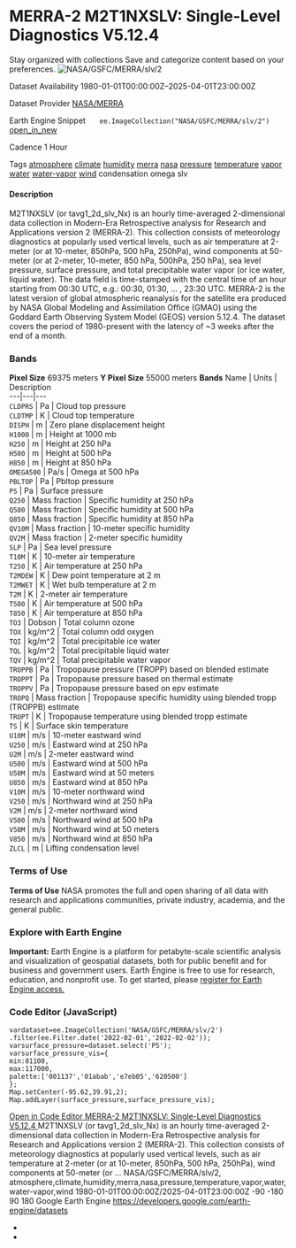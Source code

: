  
#  MERRA-2 M2T1NXSLV: Single-Level Diagnostics V5.12.4 
Stay organized with collections  Save and categorize content based on your preferences. 
![NASA/GSFC/MERRA/slv/2](https://developers.google.com/earth-engine/datasets/images/NASA/NASA_GSFC_MERRA_slv_2_sample.png) 

Dataset Availability
    1980-01-01T00:00:00Z–2025-04-01T23:00:00Z 

Dataset Provider
     [ NASA/MERRA ](https://gmao.gsfc.nasa.gov/reanalysis/MERRA-2/) 

Earth Engine Snippet
     `    ee.ImageCollection("NASA/GSFC/MERRA/slv/2")   ` [ open_in_new ](https://code.earthengine.google.com/?scriptPath=Examples:Datasets/NASA/NASA_GSFC_MERRA_slv_2) 

Cadence
    1 Hour 

Tags
     [atmosphere](https://developers.google.com/earth-engine/datasets/tags/atmosphere) [climate](https://developers.google.com/earth-engine/datasets/tags/climate) [humidity](https://developers.google.com/earth-engine/datasets/tags/humidity) [merra](https://developers.google.com/earth-engine/datasets/tags/merra) [nasa](https://developers.google.com/earth-engine/datasets/tags/nasa) [pressure](https://developers.google.com/earth-engine/datasets/tags/pressure) [temperature](https://developers.google.com/earth-engine/datasets/tags/temperature) [vapor](https://developers.google.com/earth-engine/datasets/tags/vapor) [water](https://developers.google.com/earth-engine/datasets/tags/water) [water-vapor](https://developers.google.com/earth-engine/datasets/tags/water-vapor) [wind](https://developers.google.com/earth-engine/datasets/tags/wind)
condensation
omega
slv
#### Description
M2T1NXSLV (or tavg1_2d_slv_Nx) is an hourly time-averaged 2-dimensional data collection in Modern-Era Retrospective analysis for Research and Applications version 2 (MERRA-2). This collection consists of meteorology diagnostics at popularly used vertical levels, such as air temperature at 2-meter (or at 10-meter, 850hPa, 500 hPa, 250hPa), wind components at 50-meter (or at 2-meter, 10-meter, 850 hPa, 500hPa, 250 hPa), sea level pressure, surface pressure, and total precipitable water vapor (or ice water, liquid water). The data field is time-stamped with the central time of an hour starting from 00:30 UTC, e.g.: 00:30, 01:30, ... , 23:30 UTC.
MERRA-2 is the latest version of global atmospheric reanalysis for the satellite era produced by NASA Global Modeling and Assimilation Office (GMAO) using the Goddard Earth Observing System Model (GEOS) version 5.12.4. The dataset covers the period of 1980-present with the latency of ~3 weeks after the end of a month.
### Bands
**Pixel Size** 69375 meters 
**Y Pixel Size** 55000 meters 
**Bands**
Name | Units | Description  
---|---|---  
`CLDPRS` | Pa | Cloud top pressure  
`CLDTMP` | K | Cloud top temperature  
`DISPH` | m | Zero plane displacement height  
`H1000` | m | Height at 1000 mb  
`H250` | m | Height at 250 hPa  
`H500` | m | Height at 500 hPa  
`H850` | m | Height at 850 hPa  
`OMEGA500` | Pa/s | Omega at 500 hPa  
`PBLTOP` | Pa | Pbltop pressure  
`PS` | Pa | Surface pressure  
`Q250` | Mass fraction | Specific humidity at 250 hPa  
`Q500` | Mass fraction | Specific humidity at 500 hPa  
`Q850` | Mass fraction | Specific humidity at 850 hPa  
`QV10M` | Mass fraction | 10-meter specific humidity  
`QV2M` | Mass fraction | 2-meter specific humidity  
`SLP` | Pa | Sea level pressure  
`T10M` | K | 10-meter air temperature  
`T250` | K | Air temperature at 250 hPa  
`T2MDEW` | K | Dew point temperature at 2 m  
`T2MWET` | K | Wet bulb temperature at 2 m  
`T2M` | K | 2-meter air temperature  
`T500` | K | Air temperature at 500 hPa  
`T850` | K | Air temperature at 850 hPa  
`TO3` | Dobson | Total column ozone  
`TOX` | kg/m^2 | Total column odd oxygen  
`TQI` | kg/m^2 | Total precipitable ice water  
`TQL` | kg/m^2 | Total precipitable liquid water  
`TQV` | kg/m^2 | Total precipitable water vapor  
`TROPPB` | Pa | Tropopause pressure (TROPP) based on blended estimate  
`TROPPT` | Pa | Tropopause pressure based on thermal estimate  
`TROPPV` | Pa | Tropopause pressure based on epv estimate  
`TROPQ` | Mass fraction | Tropopause specific humidity using blended tropp (TROPPB) estimate  
`TROPT` | K | Tropopause temperature using blended tropp estimate  
`TS` | K | Surface skin temperature  
`U10M` | m/s | 10-meter eastward wind  
`U250` | m/s | Eastward wind at 250 hPa  
`U2M` | m/s | 2-meter eastward wind  
`U500` | m/s | Eastward wind at 500 hPa  
`U50M` | m/s | Eastward wind at 50 meters  
`U850` | m/s | Eastward wind at 850 hPa  
`V10M` | m/s | 10-meter northward wind  
`V250` | m/s | Northward wind at 250 hPa  
`V2M` | m/s | 2-meter northward wind  
`V500` | m/s | Northward wind at 500 hPa  
`V50M` | m/s | Northward wind at 50 meters  
`V850` | m/s | Northward wind at 850 hPa  
`ZLCL` | m | Lifting condensation level  
### Terms of Use
**Terms of Use**
NASA promotes the full and open sharing of all data with research and applications communities, private industry, academia, and the general public.
### Explore with Earth Engine
**Important:** Earth Engine is a platform for petabyte-scale scientific analysis and visualization of geospatial datasets, both for public benefit and for business and government users. Earth Engine is free to use for research, education, and nonprofit use. To get started, please [register for Earth Engine access.](https://console.cloud.google.com/earth-engine)
### Code Editor (JavaScript)
```
vardataset=ee.ImageCollection('NASA/GSFC/MERRA/slv/2')
.filter(ee.Filter.date('2022-02-01','2022-02-02'));
varsurface_pressure=dataset.select('PS');
varsurface_pressure_vis={
min:81100,
max:117000,
palette:['001137','01abab','e7eb05','620500']
};
Map.setCenter(-95.62,39.91,2);
Map.addLayer(surface_pressure,surface_pressure_vis);
```
[ Open in Code Editor ](https://code.earthengine.google.com/?scriptPath=Examples:Datasets/NASA/NASA_GSFC_MERRA_slv_2)
[ MERRA-2 M2T1NXSLV: Single-Level Diagnostics V5.12.4 ](https://developers.google.com/earth-engine/datasets/catalog/NASA_GSFC_MERRA_slv_2)
M2T1NXSLV (or tavg1_2d_slv_Nx) is an hourly time-averaged 2-dimensional data collection in Modern-Era Retrospective analysis for Research and Applications version 2 (MERRA-2). This collection consists of meteorology diagnostics at popularly used vertical levels, such as air temperature at 2-meter (or at 10-meter, 850hPa, 500 hPa, 250hPa), wind components at 50-meter (or …
NASA/GSFC/MERRA/slv/2, atmosphere,climate,humidity,merra,nasa,pressure,temperature,vapor,water,water-vapor,wind 
1980-01-01T00:00:00Z/2025-04-01T23:00:00Z
-90 -180 90 180 
Google Earth Engine
https://developers.google.com/earth-engine/datasets
  * [ ](https://doi.org/https://gmao.gsfc.nasa.gov/reanalysis/MERRA-2/)
  * [ ](https://doi.org/https://developers.google.com/earth-engine/datasets/catalog/NASA_GSFC_MERRA_slv_2)


